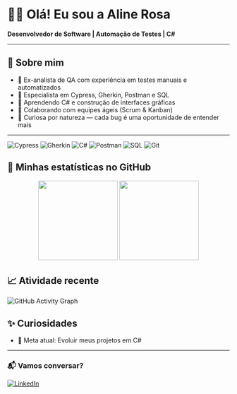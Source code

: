 # 👩‍💻 Olá! Eu sou a Aline Rosa  
**Desenvolvedor de Software | Automação de Testes | C#**

---

## 🚀 Sobre mim

- 💼 Ex-analista de QA com experiência em testes manuais e automatizados  
- 🧪 Especialista em Cypress, Gherkin, Postman e SQL  
- 🧠 Aprendendo C# e construção de interfaces gráficas  
- 🤝 Colaborando com equipes ágeis (Scrum & Kanban)  
- 🌱 Curiosa por natureza — cada bug é uma oportunidade de entender mais

---
![Cypress](https://img.shields.io/badge/-Cypress-17202C?style=for-the-badge&logo=cypress&logoColor=white)
![Gherkin](https://img.shields.io/badge/-Gherkin-5E5E5E?style=for-the-badge)
![C#](https://img.shields.io/badge/-CSharp-239120?style=for-the-badge&logo=csharp&logoColor=white)
![Postman](https://img.shields.io/badge/-Postman-FF6C37?style=for-the-badge&logo=postman&logoColor=white)
![SQL](https://img.shields.io/badge/-SQL-4479A1?style=for-the-badge&logo=mysql&logoColor=white)
![Git](https://img.shields.io/badge/-Git-F05032?style=for-the-badge&logo=git&logoColor=white)
## 🚀 Minhas estatísticas no GitHub

<p align="center">
  <img height="180em" src="https://github-readme-stats.vercel.app/api?username=Aline-rs&show_icons=true&theme=radical&include_all_commits=true&count_private=true" />
  <img height="180em" src="https://github-readme-stats.vercel.app/api/top-langs/?username=Aline-rs&layout=compact&theme=radical&card_width=320" />
</p>

## 📈 Atividade recente

![GitHub Activity Graph](https://github-readme-activity-graph.vercel.app/graph?username=Aline-rs&theme=rogue)


## ✨ Curiosidades

- 🎯 Meta atual: Evoluir meus projetos em C#

---

### 📬 Vamos conversar?
[![LinkedIn](https://img.shields.io/badge/LinkedIn--blue?style=for-the-badge&logo=linkedin&logoColor=white)](https://www.linkedin.com/in/alinerosas)


